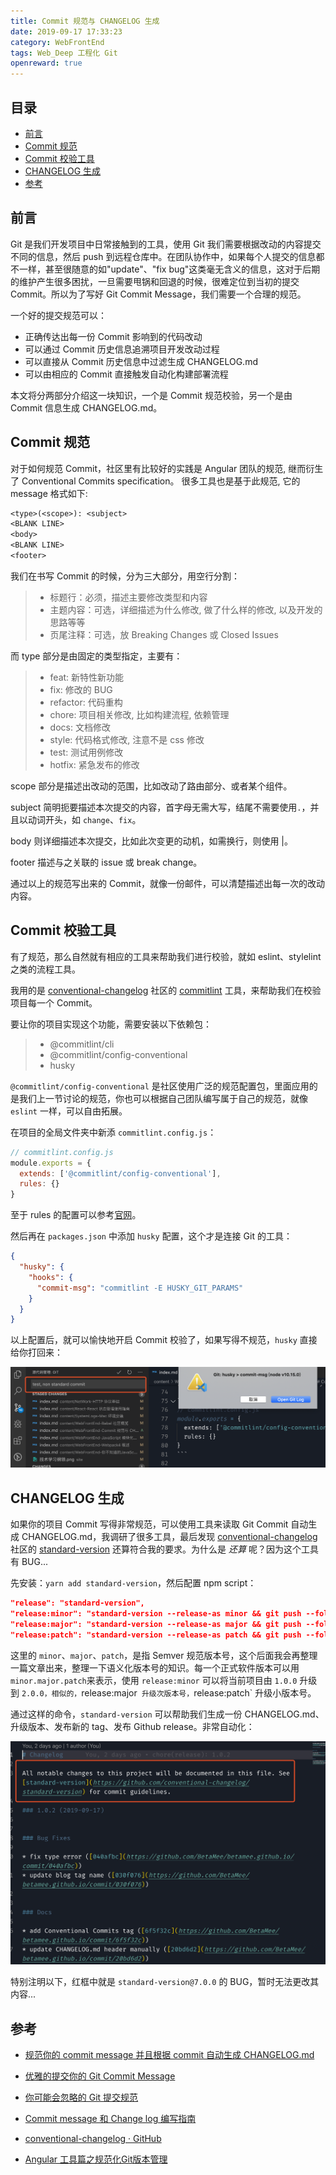 ```yaml
---
title: Commit 规范与 CHANGELOG 生成
date: 2019-09-17 17:33:23
category: WebFrontEnd
tags: Web_Deep 工程化 Git
openreward: true
---
```


## 目录

<!-- TOC -->
- [前言](#前言)
- [Commit 规范](#commit-规范)
- [Commit 校验工具](#commit-校验工具)
- [CHANGELOG 生成](#changelog-生成)
- [参考](#参考)
<!-- /TOC -->

## 前言

Git 是我们开发项目中日常接触到的工具，使用 Git 我们需要根据改动的内容提交不同的信息，然后 push 到远程仓库中。在团队协作中，如果每个人提交的信息都不一样，甚至很随意的如"update"、"fix bug"这类毫无含义的信息，这对于后期的维护产生很多困扰，一旦需要甩锅和回退的时候，很难定位到当初的提交 Commit。所以为了写好 Git Commit Message，我们需要一个合理的规范。

一个好的提交规范可以：

* 正确传达出每一份 Commit 影响到的代码改动
* 可以通过 Commit 历史信息追溯项目开发改动过程
* 可以直接从 Commit 历史信息中过滤生成 CHANGELOG.md
* 可以由相应的 Commit 直接触发自动化构建部署流程

本文将分两部分介绍这一块知识，一个是 Commit 规范校验，另一个是由 Commit 信息生成 CHANGELOG.md。

## Commit 规范

对于如何规范 Commit，社区里有比较好的实践是 Angular 团队的规范, 继而衍生了 Conventional Commits specification。 很多工具也是基于此规范, 它的 message 格式如下:

```txt
<type>(<scope>): <subject>
<BLANK LINE>
<body>
<BLANK LINE>
<footer>
```

我们在书写 Commit 的时候，分为三大部分，用空行分割：

> * 标题行：必须，描述主要修改类型和内容
> * 主题内容：可选，详细描述为什么修改, 做了什么样的修改, 以及开发的思路等等
> * 页尾注释：可选，放 Breaking Changes 或 Closed Issues

而 type 部分是由固定的类型指定，主要有：

> * feat: 新特性新功能
> * fix: 修改的 BUG
> * refactor: 代码重构
> * chore: 项目相关修改, 比如构建流程, 依赖管理
> * docs: 文档修改
> * style: 代码格式修改, 注意不是 css 修改
> * test: 测试用例修改
> * hotfix: 紧急发布的修改

scope 部分是描述出改动的范围，比如改动了路由部分、或者某个组件。

subject 简明扼要描述本次提交的内容，首字母无需大写，结尾不需要使用`.`，并且以动词开头，如 `change`、`fix`。

body 则详细描述本次提交，比如此次变更的动机，如需换行，则使用 |。

footer 描述与之关联的 issue 或 break change。

通过以上的规范写出来的 Commit，就像一份邮件，可以清楚描述出每一次的改动内容。

## Commit 校验工具

有了规范，那么自然就有相应的工具来帮助我们进行校验，就如 eslint、stylelint 之类的流程工具。

我用的是 [conventional-changelog](https://github.com/conventional-changelog) 社区的 [commitlint](https://github.com/conventional-changelog/commitlint) 工具，来帮助我们在校验项目每一个 Commit。

要让你的项目实现这个功能，需要安装以下依赖包：

> * @commitlint/cli
> * @commitlint/config-conventional
> * husky

`@commitlint/config-conventional` 是社区使用广泛的规范配置包，里面应用的是我们上一节讨论的规范，你也可以根据自己团队编写属于自己的规范，就像 `eslint` 一样，可以自由拓展。

在项目的全局文件夹中新添 `commitlint.config.js`：

```js
// commitlint.config.js
module.exports = {
  extends: ['@commitlint/config-conventional'],
  rules: {}
}
```

至于 rules 的配置可以参考[官网](https://commitlint.js.org/#/reference-rules)。

然后再在 `packages.json` 中添加 `husky` 配置，这个才是连接 Git 的工具：

```json
{
  "husky": {
    "hooks": {
      "commit-msg": "commitlint -E HUSKY_GIT_PARAMS"
    }
  }
}
```

以上配置后，就可以愉快地开启 Commit 校验了，如果写得不规范，`husky` 直接给你打回来：

![](./attachments/commit-no-standard.jpg)

## CHANGELOG 生成

如果你的项目 Commit 写得非常规范，可以使用工具来读取 Git Commit 自动生成 CHANGELOG.md，我调研了很多工具，最后发现 [conventional-changelog](https://github.com/conventional-changelog) 社区的 [standard-version](https://github.com/conventional-changelog/standard-version) 还算符合我的要求。为什么是 *还算* 呢？因为这个工具有 BUG...

先安装：`yarn add standard-version`，然后配置 npm script：

```json
"release": "standard-version",
"release:minor": "standard-version --release-as minor && git push --follow-tags",
"release:major": "standard-version --release-as major && git push --follow-tags",
"release:patch": "standard-version --release-as patch && git push --follow-tags"
```

这里的 `minor`、`major`、`patch`，是指 Semver 规范版本号，这个后面我会再整理一篇文章出来，整理一下语义化版本号的知识。每一个正式软件版本可以用`minor.major.patch`来表示，使用 `release:minor` 可以将当前项目由 `1.0.0` 升级到 `2.0.0，相似的，`release:major` 升级次版本号，`release:patch` 升级小版本号。

通过这样的命令，`standard-version` 可以帮助我们生成一份 CHANGELOG.md、升级版本、发布新的 tag、发布 Github release。非常自动化：

![](./attachments/changelog.jpg)

特别注明以下，红框中就是 `standard-version@7.0.0` 的 BUG，暂时无法更改其内容...

## 参考

* [规范你的 commit message 并且根据 commit 自动生成 CHANGELOG.md](https://juejin.im/post/5bd2debfe51d457abc710b57)

* [优雅的提交你的 Git Commit Message](https://zhuanlan.zhihu.com/p/34223150)

* [你可能会忽略的 Git 提交规范](http://jartto.wang/2018/07/08/git-commit/)

* [Commit message 和 Change log 编写指南](http://www.ruanyifeng.com/blog/2016/01/commit_message_change_log.html)

* [conventional-changelog · GitHub](https://github.com/conventional-changelog)

* [Angular 工具篇之规范化Git版本管理](https://juejin.im/entry/5b97cea65188255c7f5e96a4)
